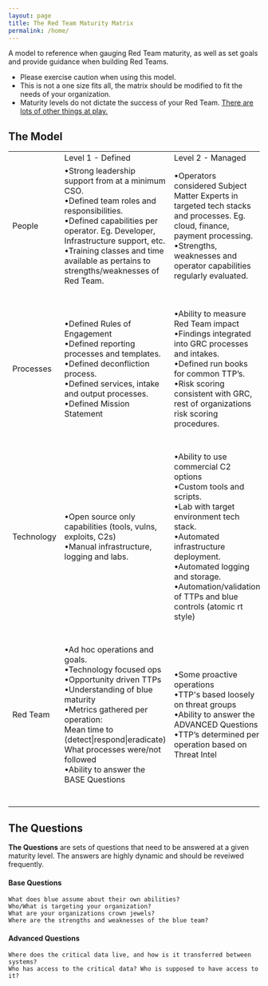 ```yaml
---
layout: page
title: The Red Team Maturity Matrix
permalink: /home/
---
```


A model to reference when gauging Red Team maturity, as well as set goals and provide guidance when building Red Teams.

 - Please exercise caution when using this model. 
 - This is not a one size fits all, the matrix should be modified to fit the needs of your organization.
 - Maturity levels do not dictate the success of your Red Team. [There are lots of other things at play.](/meta)
 
## The Model

<body>
	<div>
		<table class="rwd-table">
			<tr>
				<td style=min-width:50px></td>
				<td style=min-width:50px>Level 1 - Defined</td>
				<td style=min-width:50px>Level 2 - Managed</td>
				<td style=min-width:50px>Level 3 - Optimized</td>
			</tr>
			<tr>
				<td style=min-width:50px>People</td>
				<td style=min-width:50px>•Strong leadership support from at a minimum CSO.
					<br /> •Defined team roles and responsibilities.
					<br /> •Defined capabilities per operator. Eg. Developer, Infrastructure support, etc.
					<br /> •Training classes and time available as pertains to strengths/weaknesses of Red Team.</td>
				<td style=min-width:50px>•Operators considered Subject Matter Experts in targeted tech stacks and processes. Eg. cloud, finance, payment processing.
					<br /> •Strengths, weaknesses and operator capabilities regularly evaluated.</td>
				<td style=min-width:50px>•Job shadow opportunities defined for red/blue/SRE, etc.
					<br /> •Organization wide support for Red Team.
					<br /> •Dedicated developers, operators, leads, etc* </td>
			</tr>
			<tr>
				<td style=min-width:50px>Processes</td>
				<td style=min-width:50px>•Defined Rules of Engagement
					<br /> •Defined reporting processes and templates.
					<br /> •Defined deconfliction process.
					<br /> •Defined services, intake and output processes.
					<br /> •Defined Mission Statement</td>
				<td style=min-width:50px>•Ability to measure Red Team impact
					<br /> •Findings integrated into GRC processes and intakes.
					<br /> •Defined run books for common TTP’s.
					<br /> •Risk scoring consistent with GRC, rest of organizations risk scoring procedures.
					<br /> </td>
				<td style=min-width:50px>•Defined processes and support for publishing and contributing open source tooling
					<br /> •Red Team impact leads to measurable organizational improvements such as blue headcount, training opportunities, systemic security posture, etc.
					<br /> •Regular Red Team self reflection and improvement cycles. </td>
			</tr>
			<tr>
				<td style=min-width:50px>Technology</td>
				<td style=min-width:50px>•Open source only capabilities (tools, vulns, exploits, C2s)
					<br /> •Manual infrastructure, logging and labs. </td>
				<td style=min-width:50px>•Ability to use commercial C2 options
					<br /> •Custom tools and scripts.
					<br /> •Lab with target environment tech stack.
					<br /> •Automated infrastructure deployment.
					<br /> •Automated logging and storage.
					<br /> •Automation/validation of TTPs and blue controls (atomic rt style)</td>
				<td style=min-width:50px>•Custom C2 and implant capabilities.
					<br /> •0 day exploit capabilities.
					<br /> •Automated reporting capabilities. </td>
			</tr>
			<tr>
				<tr>
					<td style=min-width:50px>Red Team</td>
					<td style=min-width:50px>•Ad hoc operations and goals.
						<br /> •Technology focused ops
						<br /> •Opportunity driven TTPs
						<br /> •Understanding of blue maturity
						<br /> •Metrics gathered per operation:
						<br /> Mean time to (detect|respond|eradicate) What processes were/not followed
						<br /> •Ability to answer the BASE Questions</td>
					<td style=min-width:50px>•Some proactive operations
						<br /> •TTP's based loosely on threat groups
						<br /> •Ability to answer the ADVANCED Questions
						<br /> •TTP’s determined per operation based on Threat Intel </td>
					<td style=min-width:50px>•Accurate/intentioned threat group emulated modus operandi
						<br /> •Long term operations addressing existential business risks.
						<br /> •Proactively planned operations .
						<br /> •Ability to leverage target technology SMEs (cloud, devops, finance, domain tech)
						<br /> •Requirement to use novel TTP’s in many cases to bypass defense. </td>
				</tr>
		</table>
	</div>
</body>


## The Questions

**The Questions** are sets of questions that need to be answered at a given maturity level. The answers are highly dynamic and should be reveiwed frequently. 

#### Base Questions
	What does blue assume about their own abilities?
	Who/What is targeting your organization? 
	What are your organizations crown jewels?
	Where are the strengths and weaknesses of the blue team?

#### Advanced Questions
	Where does the critical data live, and how is it transferred between systems?
	Who has access to the critical data? Who is supposed to have access to it?



